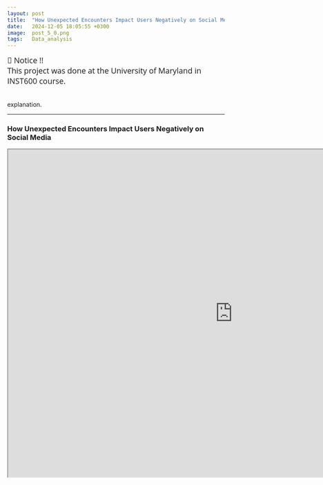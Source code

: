 ```yaml
---
layout: post
title:  "How Unexpected Encounters Impact Users Negatively on Social Media"
date:   2024-12-05 18:05:55 +0300
image:  post_5_0.png
tags:   Data_analysis   
---
```



<div class="notice--gray">
   <span style="font-size: 18px; font-family: Open Sans;">
      📢 Notice !!    <br>
      This project was done at the University of Maryland in INST600 course.    
   </span>
</div>

<br>
<br>


<justify>  
explanation.</u>
 </justify>

---
### How Unexpected Encounters Impact Users Negatively on Social Media

<iframe src="https://drive.google.com/file/d/1c_uL_nT06KyZEVTRxcK4L06KMKRbCX8p/preview" 
width="1040" height="760" type="application/pdf">
<iframe src="/assets/test.pdf#toolbar=0&navpanes=0&scrollbar=0"></iframe>


[data]: https://github.com/ddubny/INST600

